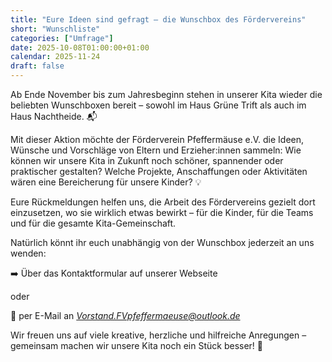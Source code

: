 ```yaml
---
title: "Eure Ideen sind gefragt – die Wunschbox des Fördervereins"
short: "Wunschliste"
categories: ["Umfrage"]
date: 2025-10-08T01:00:00+01:00
calendar: 2025-11-24
draft: false
---
```


Ab Ende November bis zum Jahresbeginn stehen in unserer Kita wieder die beliebten Wunschboxen bereit – sowohl im Haus Grüne Trift als auch im Haus Nachtheide. 📬

Mit dieser Aktion möchte der Förderverein Pfeffermäuse e.V. die Ideen, Wünsche und Vorschläge von Eltern und Erzieher:innen sammeln:
Wie können wir unsere Kita in Zukunft noch schöner, spannender oder praktischer gestalten? Welche Projekte, Anschaffungen oder Aktivitäten wären eine Bereicherung für unsere Kinder? 💡

Eure Rückmeldungen helfen uns, die Arbeit des Fördervereins gezielt dort einzusetzen, wo sie wirklich etwas bewirkt – für die Kinder, für die Teams und für die gesamte Kita-Gemeinschaft.

Natürlich könnt ihr euch unabhängig von der Wunschbox jederzeit an uns wenden:

➡️ Über das Kontaktformular auf unserer Webseite

oder

📧 per E-Mail an *[Vorstand.FVpfeffermaeuse@outlook.de](mailto:Vorstand.FVpfeffermaeuse@outlook.de)*

Wir freuen uns auf viele kreative, herzliche und hilfreiche Anregungen – gemeinsam machen wir unsere Kita noch ein Stück besser! 💛
